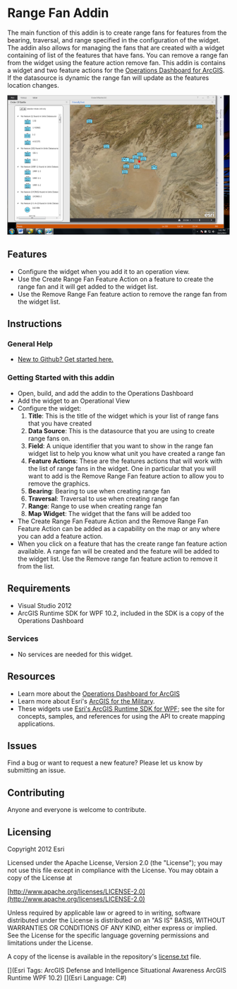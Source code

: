 # Range Fan Addin

  The main function of this addin is to create range fans for features from the bearing, traversal, and range specified in the configuration of the widget. The addin also allows for managing the fans that are created with a widget containing of list of the features that have fans.  You can remove a range fan from the widget using the feature action remove fan.  This addin is contains a widget and two feature actions for the [Operations Dashboard for ArcGIS](http://resources.arcgis.com/en/operations-dashboard/).  If the datasource is dynamic the range fan will update as the features location changes.

![Image of Operations Dashboard]( Screenshot.PNG "solutions-widgets-wpf")

## Features

* Configure the widget when you add it to an operation view.  
* Use the Create Range Fan Feature Action on a feature to create the range fan and it will get added to the widget list.  
* Use the Remove Range Fan feature action to remove the range fan from the widget list. 

## Instructions

### General Help

* [New to Github? Get started here.](http://htmlpreview.github.com/?https://github.com/Esri/esri.github.com/blob/master/help/esri-getting-to-know-github.html)

### Getting Started with this addin
* Open, build, and add the addin to the Operations Dashboard
* Add the widget to an Operational View
* Configure the widget:
	1. **Title**: This is the title of the widget which is your list of range fans that you have created
	2. **Data Source**:  This is the datasource that you are using to create range fans on.
	3. **Field**:  A unique identifier that you want to show in the range fan widget list to help you know what unit you have created a range fan
	4. **Feature Actions**: These are the features actions that will work with the list of range fans in the widget. One in particular that you will want to add is the Remove Range Fan feature action to allow you to remove the graphics.
	5. **Bearing**: Bearing to use when creating range fan
	6. **Traversal**: Traversal to use when creating range fan
	7. **Range**:  Range to use when creating range fan
	8. **Map Widget**:  The widget that the fans will be added too
* The Create Range Fan Feature Action and the Remove Range Fan Feature Action can be added as a capability on the map or any where you can add a feature action.
* When you click on a feature that has the create range fan feature action available.  A range fan will be created and the feature will be added to the widget list.  Use the Remove range fan feature action to remove it from the list.

## Requirements

* Visual Studio 2012
* ArcGIS Runtime SDK for WPF 10.2, included in the SDK is a copy of the Operations Dashboard
 
### Services

* No services are needed for this widget.

## Resources

* Learn more about the [Operations Dashboard for ArcGIS](http://resources.arcgis.com/en/operations-dashboard/)
* Learn more about Esri's [ArcGIS for the Military](http://solutions.arcgis.com/military/).
* These widgets use [Esri's ArcGIS Runtime SDK for WPF](http://resources.arcgis.com/en/communities/runtime-wpf/);
see the site for concepts, samples, and references for using the API to create mapping applications.


## Issues

Find a bug or want to request a new feature?  Please let us know by submitting an issue.

## Contributing

Anyone and everyone is welcome to contribute.

## Licensing

Copyright 2012 Esri

Licensed under the Apache License, Version 2.0 (the "License");
you may not use this file except in compliance with the License.
You may obtain a copy of the License at

   [http://www.apache.org/licenses/LICENSE-2.0](http://www.apache.org/licenses/LICENSE-2.0)

Unless required by applicable law or agreed to in writing, software
distributed under the License is distributed on an "AS IS" BASIS,
WITHOUT WARRANTIES OR CONDITIONS OF ANY KIND, either express or implied.
See the License for the specific language governing permissions and
limitations under the License.

A copy of the license is available in the repository's
[license.txt](license.txt) file.


[](Esri Tags: ArcGIS Defense and Intelligence Situational Awareness ArcGIS Runtime WPF 10.2)
[](Esri Language: C#)